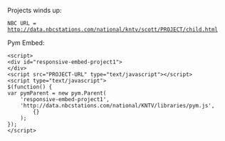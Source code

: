 Projects winds up: 

<code>NBC URL = http://data.nbcstations.com/national/kntv/scott/PROJECT/child.html</code></p>

   
Pym Embed:

    <script>
    <div id="responsive-embed-project1">
    </div>
    <script src="PROJECT-URL" type="text/javascript"></script>
    <script type="text/javascript">
    $(function() {
    var pymParent = new pym.Parent(
        'responsive-embed-project1',
        'http://data.nbcstations.com/national/KNTV/libraries/pym.js',
            {}
        );
    });
    </script>